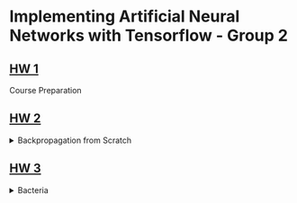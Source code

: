 # Implementing Artificial Neural Networks with Tensorflow - Group 2


## [HW 1](course_prep)
Course Preparation


## [HW 2](backprop_from_scratch)
<details>
  <summary>Backpropagation from Scratch</summary>

  This week our task was to implement a MLP from scratch. We did so and used different classes and skripts for our Dataset, Functions, Perceptron, training and a Jupyter Notebook for visualization. 
  
  We have created a quite sofisticated fully connected MLP. You can chose as many input, output neurons, and hidden layers as you want as well as adjusting the hiddenlayer width freely.
  You can even specify different activation functions for the input, hidden and output neurons.
  We also visualized every possible logical gate as well as a live training visualization of our network.
  ### [dataset.py](backprop_from_scratch/dataset.py)
  Provides the inputs with the labels. Can be choosen between and, or, nand. nor, xor depending on the given parameter (standard is xor).
  ### [eval.py](backprop_from_scratch/eval.py)
  Contains methods to calculate sigmoid, sigmoidprime, squarred error and accuracy.
  
  ### [perceptron.py](backprop_from_scratch/perceptron.py)
  Represents a single instance of one Perceptron with methods to calculate a forward step with activateion funciton sigmoid as well as an update method to update the parameters of the respective Perceptron instance. Perceptron is initialized with a learning rate of 1, activation function of sigmoid and activation functions derivative of sigmoidprime. Other activation function or lerning rate could be choosen if needed.
  
  ### [mlp.py](backprop_from_scratch/mlp.py)
  Represents our MLP. The constructor initializes our mlp and there are additional methods for passing the inputs through the network and another method to update the parameters. The MLP is initilized with 2 input units, 1 output neuron and 4 neurons in 2 hidden layers. The global lerning rate is 1 and the activateion function is sigmoid again. These parameters can be changed (e.g. more hidden layers or more neurons in it) if necessary. 
  
  ### [training.py](backprop_from_scratch/training.py)
  This script contains functions to train our MLP. There is an epoch function wich passes the input through our network as well as a training function (which is also used for visualization. Also there is a function used for our live training in [visualization.ipynb](backprop_from_scratch/visualization.ipynb).
  
  ### [visualization.ipynb](backprop_from_scratch/visualization.ipynb)
  This notebook is used to visualize the training and output of our network. We visualize different logical gates as well as a live training of our network.

</details>


## [HW 3](HW3_bacteria)
<details>
  <summary>Bacteria</summary>
    
    This week our task was to work with Tensorflow datasets and to create a Newtwork working with some data about different kind of bacteria which can be differantiated by their respective genome sequence. For that matter the data had to be preprocessed with one-hot encoding. After that we created a Layer and Model class to realize the different layers in our network and the network itself. For the training an visualization we used a jupyter notebook for easier use and easier visualization.
    
    ### [preprocessing.py](HW3_bacteria/preprocessing.py)
    This skript is used to preprocess our data. First we defined a function onehotify which one-hot encodes our dataset. We then used this function in our prep_data function to apply the one-hot encoding to our tensorflow dataset.
    ### [layer.py](HW3_bacteria/layer.py)
    This class represents a Layer in our network. The constructor initializes a layer (default is with 256 units and sigmoid activation function). The build function  creates random weights and bias and the call function is used to update our parameters. 
    ### [model.py](HW3_bacteria/model.py)
    This class represents our whole model. It is initialized with 2 hidden layers and an output layer. The call function is used to call the call function of our layer class to update our parameters.
    ###[HW3.ipynb){HW3_bacteria/HW3.ipynb)
    This jupyter notebook is used for our visualization and training. It is inbedded in Google colab so you do not have to run it locally. First this reposetory is cloned so the respective classes and skripts can be utilized. After that we defined a function to train our model and to test our model. After that the data is loaded, preprocessed, hyperparameters are choosen, test is initialized, performance is printed and then the model is trained. After that the visualization follows.
    
</details>
